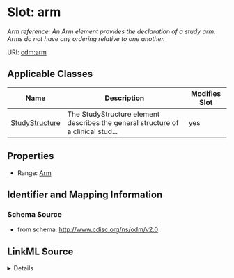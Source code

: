 # Slot: arm


_Arm reference: An Arm element provides the declaration of a study arm. Arms do not have any ordering relative to one another._



URI: [odm:arm](http://www.cdisc.org/ns/odm/v2.0/arm)



<!-- no inheritance hierarchy -->




## Applicable Classes

| Name | Description | Modifies Slot |
| --- | --- | --- |
[StudyStructure](StudyStructure.md) | The StudyStructure element describes the general structure of a clinical stud... |  yes  |







## Properties

* Range: [Arm](Arm.md)





## Identifier and Mapping Information







### Schema Source


* from schema: http://www.cdisc.org/ns/odm/v2.0




## LinkML Source

<details>
```yaml
name: arm
description: 'Arm reference: An Arm element provides the declaration of a study arm.
  Arms do not have any ordering relative to one another.'
from_schema: http://www.cdisc.org/ns/odm/v2.0
rank: 1000
identifier: false
alias: arm
domain_of:
- StudyStructure
range: Arm

```
</details>